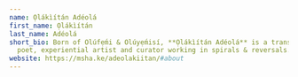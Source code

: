 ```yaml
---
name: Ọlákìítán Adéolá
first_name: Ọlákìítán
last_name: Adéolá
short_bio: Born of Olúfẹ́mi & Olúyẹ́misí, **Ọlákìítán Adéolá** is a trans~themme
  poet, experiential artist and curator working in spirals & reversals.
website: https://msha.ke/adeolakiitan/#about
---
```


